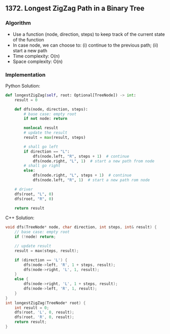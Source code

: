 ## 1372. Longest ZigZag Path in a Binary Tree
### Algorithm
- Use a function (node, direction, steps) to keep track of the current state of the function
- In case node, we can choose to: (i) continue to the previous path; (ii) start a new path
- Time complexity: O(n)
- Space complexity: O(n)
### Implementation
Python Solution:
```python
def longestZigZag(self, root: Optional[TreeNode]) -> int:
    result = 0

    def dfs(node, direction, steps):
        # base case: empty root
        if not node: return

        nonlocal result
        # update the result
        result = max(result, steps)

        # shall go left
        if direction == "L":
            dfs(node.left, "R", steps + 1)  # continue
            dfs(node.right, "L", 1)  # start a new path from node
        # shall go right
        else:
            dfs(node.right, "L", steps + 1)  # continue
            dfs(node.left, "R", 1)  # start a new path rom node

    # driver
    dfs(root, "L", 0)
    dfs(root, "R", 0)

    return result
```
C++ Solution:
```cpp
void dfs(TreeNode* node, char direction, int steps, int& result) {
    // base case: empty root
    if (!node) return;

    // update result
    result = max(steps, result);

    if (direction == 'L') {
        dfs(node->left, 'R', 1 + steps, result);
        dfs(node->right, 'L', 1, result);
    }
    else {
        dfs(node->right, 'L', 1 + steps, result);
        dfs(node->left, 'R', 1, result);
    }
}
int longestZigZag(TreeNode* root) {
    int result = 0;
    dfs(root, 'L', 0, result);
    dfs(root, 'R', 0, result);
    return result;
}
```